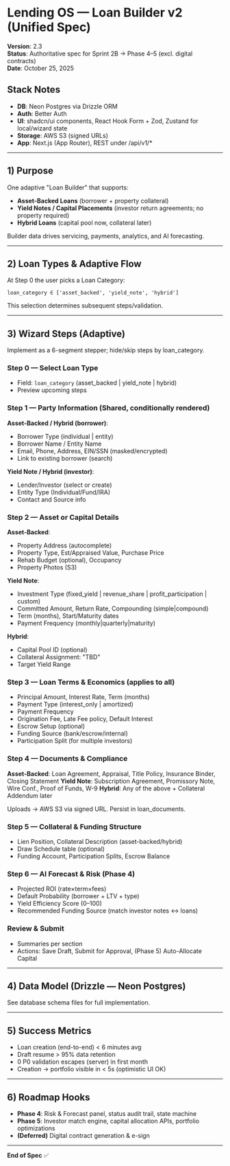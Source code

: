 # Lending OS — Loan Builder v2 (Unified Spec)

**Version**: 2.3  
**Status**: Authoritative spec for Sprint 2B → Phase 4–5 (excl. digital contracts)  
**Date**: October 25, 2025

## Stack Notes

- **DB**: Neon Postgres via Drizzle ORM
- **Auth**: Better Auth
- **UI**: shadcn/ui components, React Hook Form + Zod, Zustand for local/wizard state
- **Storage**: AWS S3 (signed URLs)
- **App**: Next.js (App Router), REST under /api/v1/*

---

## 1) Purpose

One adaptive "Loan Builder" that supports:

- **Asset-Backed Loans** (borrower + property collateral)
- **Yield Notes / Capital Placements** (investor return agreements; no property required)
- **Hybrid Loans** (capital pool now, collateral later)

Builder data drives servicing, payments, analytics, and AI forecasting.

---

## 2) Loan Types & Adaptive Flow

At Step 0 the user picks a Loan Category:

`loan_category ∈ ['asset_backed', 'yield_note', 'hybrid']`

This selection determines subsequent steps/validation.

---

## 3) Wizard Steps (Adaptive)

Implement as a 6-segment stepper; hide/skip steps by loan_category.

### Step 0 — Select Loan Type
- Field: `loan_category` (asset_backed | yield_note | hybrid)
- Preview upcoming steps

### Step 1 — Party Information (Shared, conditionally rendered)

**Asset-Backed / Hybrid (borrower)**:
- Borrower Type (individual | entity)
- Borrower Name / Entity Name
- Email, Phone, Address, EIN/SSN (masked/encrypted)
- Link to existing borrower (search)

**Yield Note / Hybrid (investor)**:
- Lender/Investor (select or create)
- Entity Type (Individual/Fund/IRA)
- Contact and Source info

### Step 2 — Asset or Capital Details

**Asset-Backed**:
- Property Address (autocomplete)
- Property Type, Est/Appraised Value, Purchase Price
- Rehab Budget (optional), Occupancy
- Property Photos (S3)

**Yield Note**:
- Investment Type (fixed_yield | revenue_share | profit_participation | custom)
- Committed Amount, Return Rate, Compounding (simple|compound)
- Term (months), Start/Maturity dates
- Payment Frequency (monthly|quarterly|maturity)

**Hybrid**:
- Capital Pool ID (optional)
- Collateral Assignment: "TBD"
- Target Yield Range

### Step 3 — Loan Terms & Economics (applies to all)
- Principal Amount, Interest Rate, Term (months)
- Payment Type (interest_only | amortized)
- Payment Frequency
- Origination Fee, Late Fee policy, Default Interest
- Escrow Setup (optional)
- Funding Source (bank/escrow/internal)
- Participation Split (for multiple investors)

### Step 4 — Documents & Compliance

**Asset-Backed**: Loan Agreement, Appraisal, Title Policy, Insurance Binder, Closing Statement
**Yield Note**: Subscription Agreement, Promissory Note, Wire Conf., Proof of Funds, W-9
**Hybrid**: Any of the above + Collateral Addendum later

Uploads → AWS S3 via signed URL. Persist in loan_documents.

### Step 5 — Collateral & Funding Structure
- Lien Position, Collateral Description (asset-backed/hybrid)
- Draw Schedule table (optional)
- Funding Account, Participation Splits, Escrow Balance

### Step 6 — AI Forecast & Risk (Phase 4)
- Projected ROI (rate×term×fees)
- Default Probability (borrower + LTV + type)
- Yield Efficiency Score (0–100)
- Recommended Funding Source (match investor notes ↔ loans)

### Review & Submit
- Summaries per section
- Actions: Save Draft, Submit for Approval, (Phase 5) Auto-Allocate Capital

---

## 4) Data Model (Drizzle — Neon Postgres)

See database schema files for full implementation.

---

## 5) Success Metrics

- Loan creation (end-to-end) < 6 minutes avg
- Draft resume > 95% data retention
- 0 P0 validation escapes (server) in first month
- Creation → portfolio visible in < 5s (optimistic UI OK)

---

## 6) Roadmap Hooks

- **Phase 4**: Risk & Forecast panel, status audit trail, state machine
- **Phase 5**: Investor match engine, capital allocation APIs, portfolio optimizations
- **(Deferred)** Digital contract generation & e-sign

---

**End of Spec** ✅

